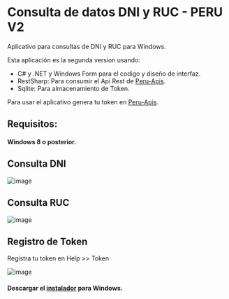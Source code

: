 # Consulta de datos DNI y RUC - PERU V2
Aplicativo para consultas de DNI y RUC para Windows.

Esta aplicación es la segunda version usando:
- C# y .NET y Windows Form para el codigo y diseño de interfaz.
- RestSharp: Para consumir el Api Rest de [Peru-Apis](https://apis.net.pe/).
- Sqlite: Para almacenamiento de Token.

Para usar el aplicativo genera tu token en [Peru-Apis](https://apis.net.pe/).

## Requisitos:
#### Windows 8 o posterior.

## Consulta DNI
![image](https://github.com/enahue/Consulta-DNI-RUC-V2/assets/36392461/ed10cfc5-3fc7-49ce-8655-afcb3913468a)
## Consulta RUC
![image](https://github.com/enahue/Consulta-DNI-RUC-V2/assets/36392461/4d88cc14-2eff-4851-b8b2-8780300c023b)
## Registro de Token
Registra tu token en Help >> Token

![image](https://github.com/enahue/Consulta-DNI-RUC-V2/assets/36392461/76d7f036-08e5-4263-9dc6-f614b0010c87)

#### Descargar el [instalador](https://consulta-datos-v2.orion.net.pe/) para Windows.
